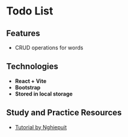 # Todo List

## Features
- CRUD operations for words

## Technologies
- **React + Vite**
- **Bootstrap**
- **Stored in local storage**

## Study and Practice Resources
- [Tutorial by Nghiepuit](https://www.youtube.com/watch?v=o2o0lyjvKqE&list=PLJ5qtRQovuEOoKffoCBzTfvzMTTORnoyp&index=21)

